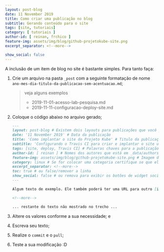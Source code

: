```yaml
---
layout: post-blog
date: 11 November 2019
title: Como criar uma publicação no blog
subtitle: Gerando conteúdo para o site
tags: [site, tutoriais]
category: [ tutoriais ]
author-id: [ reinan, frchico ]
feature-img: assets/img/blog/github-projetokube-site.png
excerpt_separator: <!--more-->

show_social: false
---
```


A inclusão de um item de blog no site é bastante simples. Para tanto faça:

1. Crie um arquivo na pasta `_post` com a seguinte formatação de nome `ano-mes-dia-titulo-da-publicacao-sem-acentuacao.md`;

	> veja alguns exemplos
	>
	> - 2019-11-01-acesso-lab-pesquisa.md
	> - 2019-11-11-configuracao-deploy-site.md

2. Coloque o código abaixo no arquivo gerado;

	```md
	---
	layout: post-blog # Existem dois layouts para publicações que você pode utilizar [post-blog e post]
	date: '11 November 2019' # Data da publicação
	title: 'Como implantar o site do Projeto Kube' # Titulo da publicação
	subtitle: 'Configurando o Travis CI para criar e implantar o site usando o github' 
	tags: [site, deploy, Travis CI] # Palavras chaves para a publicação
	author-id: [ reinan ] # Nomes dos autores que está em _data/authors.yml
	feature-img: assets/img/blog/github-projetokube-site.png # Imagem da publicação opcional
	category: linux # Se for colocar uma categoria certifique se que ela também foi criada em _category ( A categoria é opcional )
	excerpt_separator: <!--more-->
	toc: true # ou false/remover a linha
	show_social: false # ou remova para exibir os botões de widget social.
	---

	Algum texto de exemplo. Ele também poderá ter uma URL para outro [item do blog]( {% post_url 2019-11-01-acesso-lab-pesquisa %}).

	<!--more-->

	... restante do texto não mostrado no trecho ...
	```

3. Altere os valores conforme a sua necessidade; e
4. Escreva seu texto;
5. Realize o `commit` e o `pull`;
6. Teste a sua modificação :D